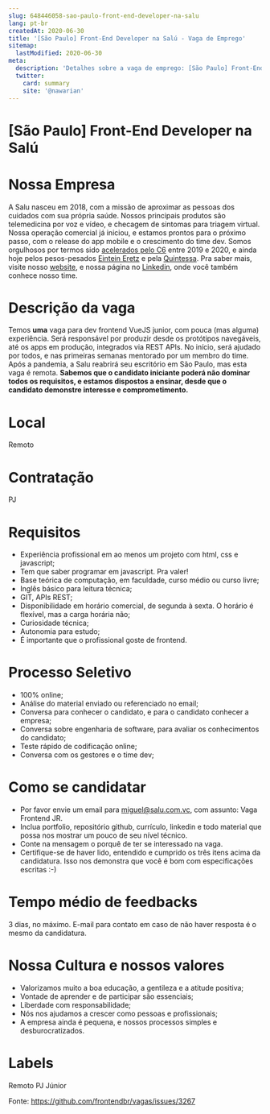 ```yaml
---
slug: 648446058-sao-paulo-front-end-developer-na-salu
lang: pt-br
createdAt: 2020-06-30
title: '[São Paulo] Front-End Developer na Salú - Vaga de Emprego'
sitemap:
  lastModified: 2020-06-30
meta:
  description: 'Detalhes sobre a vaga de emprego: [São Paulo] Front-End Developer na Salú'
  twitter:
    card: summary
    site: '@nawarian'
---
```


# [São Paulo] Front-End Developer na Salú

# Nossa Empresa
A Salu nasceu em 2018, com a missão de aproximar as pessoas dos cuidados com sua própria saúde.
Nossos principais produtos são telemedicina por voz e vídeo, e checagem de sintomas para triagem virtual.
Nossa operação comercial já iniciou, e estamos prontos para o próximo passo, com o release do app mobile e o crescimento do time dev.
Somos orgulhosos por termos sido [acelerados pelo C6](https://medium.com/c6banknoticias/conhe%C3%A7a-as-seis-startups-selecionadas-para-a-2%C2%AA-turma-do-opp-3492380a172f) entre 2019 e 2020, e ainda hoje pelos pesos-pesados [Eintein Eretz](https://eretz.bio/startups) e pela [Quintessa](https://www.quintessa.org.br/portfolio/areas-de-impacto/saude/#saude-logos).
Pra saber mais, visite nosso [website](https://salu.com.vc/), e nossa página no [Linkedin](https://www.linkedin.com/company/salú/), onde você também conhece nosso time. 

# Descrição da vaga
Temos **uma** vaga para dev frontend VueJS junior, com pouca (mas alguma) experiência.
Será responsável por produzir desde os protótipos navegáveis, até os apps em produção, integrados via REST APIs.
No início, será ajudado por todos, e nas primeiras semanas mentorado por um membro do time.
Após a pandemia, a Salu reabrirá seu escritório em São Paulo, mas esta vaga é remota.
**Sabemos que o candidato iniciante poderá não dominar todos os requisitos, e estamos dispostos a ensinar, desde que o candidato demonstre interesse e comprometimento.**

# Local
Remoto

# Contratação
PJ

# Requisitos
- Experiência profissional em ao menos um projeto com html, css e javascript;
- Tem que saber programar em javascript. Pra valer!
- Base teórica de computação, em faculdade, curso médio ou curso livre;
- Inglês básico para leitura técnica;
- GIT, APIs REST;
- Disponibilidade em horário comercial, de segunda à sexta. O horário é flexível, mas a carga horária não;
- Curiosidade técnica;
- Autonomia para estudo;
- É importante que o profissional goste de frontend.

# Processo Seletivo
- 100% online;
- Análise do material enviado ou referenciado no email;
- Conversa para conhecer o candidato, e para o candidato conhecer a empresa;
- Conversa sobre engenharia de software, para avaliar os conhecimentos do candidato;
- Teste rápido de codificação online;
- Conversa com os gestores e o time dev;

# Como se candidatar
- Por favor envie um email para miguel@salu.com.vc, com assunto: Vaga Frontend JR.
- Inclua portfolio, repositório github, currículo, linkedin e todo material que possa nos mostrar um pouco de seu nível técnico.
- Conte na mensagem o porquê de ter se interessado na vaga.
- Certifique-se de haver lido, entendido e cumprido os três itens acima da candidatura. Isso nos demonstra que você é bom com especificações escritas :-)

# Tempo médio de feedbacks
3 dias, no máximo.
E-mail para contato em caso de não haver resposta é o mesmo da candidatura.

# Nossa Cultura e nossos valores
- Valorizamos muito a boa educação, a gentileza e a atitude positiva;
- Vontade de aprender e de participar são essenciais;
- Liberdade com responsabilidade;
- Nós nos ajudamos a crescer como pessoas e profissionais;
- A empresa ainda é pequena, e nossos processos simples e desburocratizados.

# Labels
Remoto
PJ
Júnior

Fonte: https://github.com/frontendbr/vagas/issues/3267